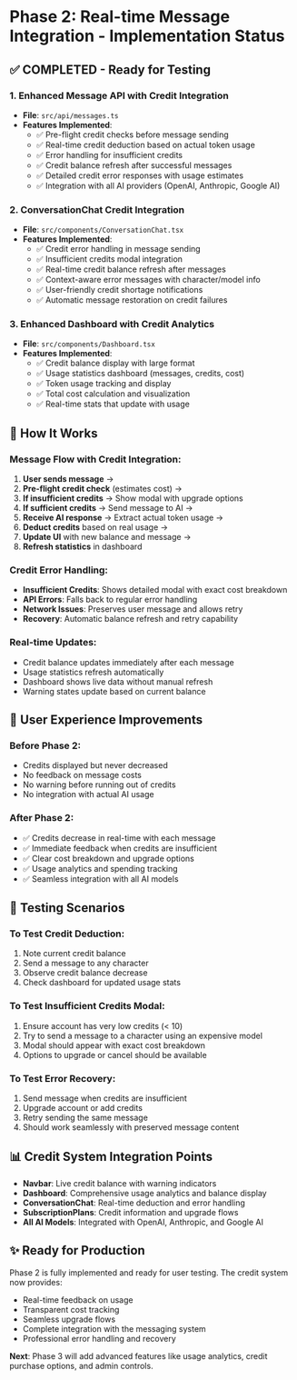 # Phase 2: Real-time Message Integration - Implementation Status

## ✅ **COMPLETED - Ready for Testing**

### **1. Enhanced Message API with Credit Integration**

- **File**: `src/api/messages.ts`
- **Features Implemented**:
  - ✅ Pre-flight credit checks before message sending
  - ✅ Real-time credit deduction based on actual token usage
  - ✅ Error handling for insufficient credits
  - ✅ Credit balance refresh after successful messages
  - ✅ Detailed credit error responses with usage estimates
  - ✅ Integration with all AI providers (OpenAI, Anthropic, Google AI)

### **2. ConversationChat Credit Integration**

- **File**: `src/components/ConversationChat.tsx`
- **Features Implemented**:
  - ✅ Credit error handling in message sending
  - ✅ Insufficient credits modal integration
  - ✅ Real-time credit balance refresh after messages
  - ✅ Context-aware error messages with character/model info
  - ✅ User-friendly credit shortage notifications
  - ✅ Automatic message restoration on credit failures

### **3. Enhanced Dashboard with Credit Analytics**

- **File**: `src/components/Dashboard.tsx`
- **Features Implemented**:
  - ✅ Credit balance display with large format
  - ✅ Usage statistics dashboard (messages, credits, cost)
  - ✅ Token usage tracking and display
  - ✅ Total cost calculation and visualization
  - ✅ Real-time stats that update with usage

## **🔄 How It Works**

### **Message Flow with Credit Integration:**

1. **User sends message** →
2. **Pre-flight credit check** (estimates cost) →
3. **If insufficient credits** → Show modal with upgrade options
4. **If sufficient credits** → Send message to AI →
5. **Receive AI response** → Extract actual token usage →
6. **Deduct credits** based on real usage →
7. **Update UI** with new balance and message →
8. **Refresh statistics** in dashboard

### **Credit Error Handling:**

- **Insufficient Credits**: Shows detailed modal with exact cost breakdown
- **API Errors**: Falls back to regular error handling
- **Network Issues**: Preserves user message and allows retry
- **Recovery**: Automatic balance refresh and retry capability

### **Real-time Updates:**

- Credit balance updates immediately after each message
- Usage statistics refresh automatically
- Dashboard shows live data without manual refresh
- Warning states update based on current balance

## **🎯 User Experience Improvements**

### **Before Phase 2:**

- Credits displayed but never decreased
- No feedback on message costs
- No warning before running out of credits
- No integration with actual AI usage

### **After Phase 2:**

- ✅ Credits decrease in real-time with each message
- ✅ Immediate feedback when credits are insufficient
- ✅ Clear cost breakdown and upgrade options
- ✅ Usage analytics and spending tracking
- ✅ Seamless integration with all AI models

## **🧪 Testing Scenarios**

### **To Test Credit Deduction:**

1. Note current credit balance
2. Send a message to any character
3. Observe credit balance decrease
4. Check dashboard for updated usage stats

### **To Test Insufficient Credits Modal:**

1. Ensure account has very low credits (< 10)
2. Try to send a message to a character using an expensive model
3. Modal should appear with exact cost breakdown
4. Options to upgrade or cancel should be available

### **To Test Error Recovery:**

1. Send message when credits are insufficient
2. Upgrade account or add credits
3. Retry sending the same message
4. Should work seamlessly with preserved message content

## **📊 Credit System Integration Points**

- **Navbar**: Live credit balance with warning indicators
- **Dashboard**: Comprehensive usage analytics and balance display
- **ConversationChat**: Real-time deduction and error handling
- **SubscriptionPlans**: Credit information and upgrade flows
- **All AI Models**: Integrated with OpenAI, Anthropic, and Google AI

## **✨ Ready for Production**

Phase 2 is fully implemented and ready for user testing. The credit system now provides:

- Real-time feedback on usage
- Transparent cost tracking
- Seamless upgrade flows
- Complete integration with the messaging system
- Professional error handling and recovery

**Next**: Phase 3 will add advanced features like usage analytics, credit purchase options, and admin controls.
